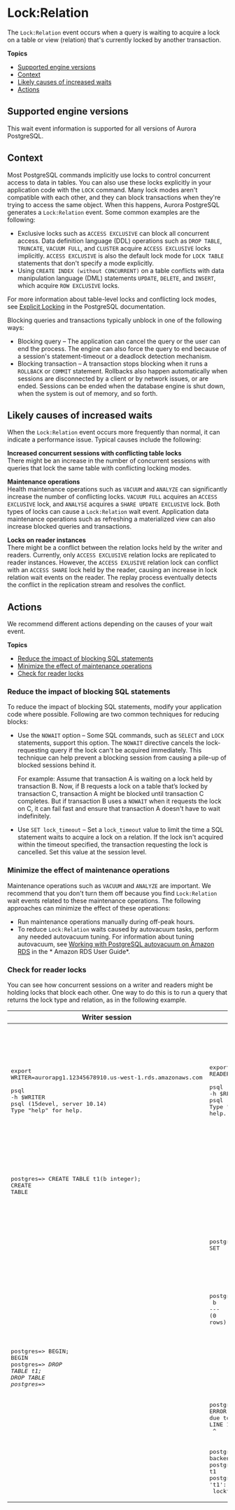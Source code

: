 # Lock:Relation<a name="apg-waits.lockrelation"></a>

The `Lock:Relation` event occurs when a query is waiting to acquire a lock on a table or view \(relation\) that's currently locked by another transaction\.

**Topics**
+ [Supported engine versions](#apg-waits.lockrelation.context.supported)
+ [Context](#apg-waits.lockrelation.context)
+ [Likely causes of increased waits](#apg-waits.lockrelation.causes)
+ [Actions](#apg-waits.lockrelation.actions)

## Supported engine versions<a name="apg-waits.lockrelation.context.supported"></a>

This wait event information is supported for all versions of Aurora PostgreSQL\.

## Context<a name="apg-waits.lockrelation.context"></a>

Most PostgreSQL commands implicitly use locks to control concurrent access to data in tables\. You can also use these locks explicitly in your application code with the `LOCK` command\. Many lock modes aren't compatible with each other, and they can block transactions when they're trying to access the same object\. When this happens, Aurora PostgreSQL generates a `Lock:Relation` event\. Some common examples are the following:
+ Exclusive locks such as `ACCESS EXCLUSIVE` can block all concurrent access\. Data definition language \(DDL\) operations such as `DROP TABLE`, `TRUNCATE`, `VACUUM FULL`, and `CLUSTER` acquire `ACCESS EXCLUSIVE` locks implicitly\. `ACCESS EXCLUSIVE` is also the default lock mode for `LOCK TABLE` statements that don't specify a mode explicitly\.
+ Using `CREATE INDEX (without CONCURRENT)` on a table conflicts with data manipulation language \(DML\) statements `UPDATE`, `DELETE`, and `INSERT`, which acquire `ROW EXCLUSIVE` locks\.

For more information about table\-level locks and conflicting lock modes, see [Explicit Locking](https://www.postgresql.org/docs/13/explicit-locking.html) in the PostgreSQL documentation\.

Blocking queries and transactions typically unblock in one of the following ways:
+ Blocking query – The application can cancel the query or the user can end the process\. The engine can also force the query to end because of a session's statement\-timeout or a deadlock detection mechanism\.
+ Blocking transaction – A transaction stops blocking when it runs a `ROLLBACK` or `COMMIT` statement\. Rollbacks also happen automatically when sessions are disconnected by a client or by network issues, or are ended\. Sessions can be ended when the database engine is shut down, when the system is out of memory, and so forth\.

## Likely causes of increased waits<a name="apg-waits.lockrelation.causes"></a>

When the `Lock:Relation` event occurs more frequently than normal, it can indicate a performance issue\. Typical causes include the following:

**Increased concurrent sessions with conflicting table locks**  
There might be an increase in the number of concurrent sessions with queries that lock the same table with conflicting locking modes\.

**Maintenance operations**  
Health maintenance operations such as `VACUUM` and `ANALYZE` can significantly increase the number of conflicting locks\. `VACUUM FULL` acquires an `ACCESS EXCLUSIVE` lock, and `ANALYSE` acquires a `SHARE UPDATE EXCLUSIVE` lock\. Both types of locks can cause a `Lock:Relation` wait event\. Application data maintenance operations such as refreshing a materialized view can also increase blocked queries and transactions\.

**Locks on reader instances**  
There might be a conflict between the relation locks held by the writer and readers\. Currently, only `ACCESS EXCLUSIVE` relation locks are replicated to reader instances\. However, the `ACCESS EXLUSIVE` relation lock can conflict with an `ACCESS SHARE` lock held by the reader, causing an increase in lock relation wait events on the reader\. The replay process eventually detects the conflict in the replication stream and resolves the conflict\. 

## Actions<a name="apg-waits.lockrelation.actions"></a>

We recommend different actions depending on the causes of your wait event\.

**Topics**
+ [Reduce the impact of blocking SQL statements](#apg-waits.lockrelation.actions.reduce-blocks)
+ [Minimize the effect of maintenance operations](#apg-waits.lockrelation.actions.maintenance)
+ [Check for reader locks](#apg-waits.lockrelation.actions.readerlocks)

### Reduce the impact of blocking SQL statements<a name="apg-waits.lockrelation.actions.reduce-blocks"></a>

To reduce the impact of blocking SQL statements, modify your application code where possible\. Following are two common techniques for reducing blocks:
+ Use the `NOWAIT` option – Some SQL commands, such as `SELECT` and `LOCK` statements, support this option\. The `NOWAIT` directive cancels the lock\-requesting query if the lock can't be acquired immediately\. This technique can help prevent a blocking session from causing a pile\-up of blocked sessions behind it\.

  For example: Assume that transaction A is waiting on a lock held by  transaction B\. Now, if B requests a lock on a table that’s locked by transaction C, transaction A might be blocked until transaction C completes\. But if transaction B uses a `NOWAIT` when it requests the lock on C, it can fail fast and ensure that transaction A doesn't have to wait indefinitely\.
+ Use `SET lock_timeout` – Set a `lock_timeout` value to limit the time a SQL statement waits to acquire a lock on a relation\. If the lock isn't acquired within the timeout specified, the transaction requesting the lock is cancelled\. Set this value at the session level\.

### Minimize the effect of maintenance operations<a name="apg-waits.lockrelation.actions.maintenance"></a>

Maintenance operations such as `VACUUM` and `ANALYZE` are important\. We recommend that you don't turn them off because you find `Lock:Relation` wait events related to these maintenance operations\. The following approaches can minimize the effect of these operations:
+ Run maintenance operations manually during off\-peak hours\.
+ To reduce `Lock:Relation` waits caused by autovacuum tasks, perform any needed autovacuum tuning\. For information about tuning autovacuum, see [ Working with PostgreSQL autovacuum on Amazon RDS](https://docs.aws.amazon.com/AmazonRDS/latest/UserGuide/Appendix.PostgreSQL.CommonDBATasks.Autovacuum.html) in the * Amazon RDS User Guide*\.

### Check for reader locks<a name="apg-waits.lockrelation.actions.readerlocks"></a>

You can see how concurrent sessions on a writer and readers might be holding locks that block each other\. One way to do this is to run a query that returns the lock type and relation, as in the following example\.


| Writer session | Reader session | Description | 
| --- | --- | --- | 
|  <pre>export WRITER=aurorapg1.12345678910.us-west-1.rds.amazonaws.com<br /><br />psql -h $WRITER<br />psql (15devel, server 10.14) <br />Type "help" for help. </pre>  |  <pre>export READER=aurorapg2.12345678910.us-west-1.rds.amazonaws.com<br /><br />psql -h $READER<br />psql (15devel, server 10.14)<br />Type "help" for help.</pre>  |  This example shows two concurrent sessions\. The first column shows the writer session\. The second column shows the reader session\.  | 
|  <pre>postgres=> CREATE TABLE t1(b integer);<br />CREATE TABLE</pre>  |  |  The writer session creates table `t1` on the writer instance\.  | 
|  |  <pre>postgres=> SET lock_timeout=100;<br />SET</pre>  |  The reader session sets a lock timeout interval of 100 milliseconds\.  | 
|  |  <pre>postgres=> SELECT * FROM t1;<br /> b<br />---<br />(0 rows)</pre>  |  The reader session tries to read data from table `t1` on the reader instance\.  | 
|  <pre>postgres=> BEGIN;<br />BEGIN<br />postgres=*> DROP TABLE t1;<br />DROP TABLE<br />postgres=*></pre>  |  |  The writer session drops `t1`\.  | 
|  |  <pre>postgres=> SELECT * FROM t1;<br />ERROR:  canceling statement due to lock timeout<br />LINE 1: SELECT * FROM t1;<br />                      ^</pre>  |  The query times out and is canceled on the reader\.  | 
|  |  <pre>postgres=> SELECT locktype, relation, mode, backend_type<br />postgres-> FROM pg_locks l, pg_stat_activity t1<br />postgres-> WHERE l.pid=t1.pid AND relation = 't1'::regclass::oid;<br /> locktype | relation |        mode         |   backend_type<br />----------+----------+---------------------+-------------------<br /> relation | 68628525 | AccessExclusiveLock | aurora wal replay<br />(1 row)</pre>  |  The reader session queries `pg_locks` and `pg_stat_activity` to determine the cause of the error\. The result indicates that the `aurora wal replay` process is holding an `ACCESS EXCLUSIVE` lock on table `t1`\.  | 